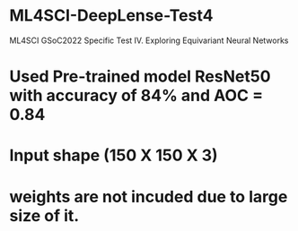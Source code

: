 # ML4SCI-DeepLense-Test4
ML4SCI GSoC2022 Specific Test IV. Exploring Equivariant Neural Networks

# Used Pre-trained model ResNet50 with accuracy of 84% and AOC = 0.84
# Input shape (150 X 150 X 3)
# weights are not incuded due to large size of it.
